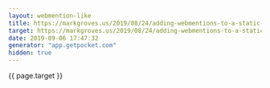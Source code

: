 ```yaml
---
layout: webmention-like
title: https://markgroves.us/2019/08/24/adding-webmentions-to-a-static-site-via-github/
target: https://markgroves.us/2019/08/24/adding-webmentions-to-a-static-site-via-github/
date: 2019-09-06 17:47:32
generator: "app.getpocket.com"
hidden: true
---
```


{{ page.target }}
